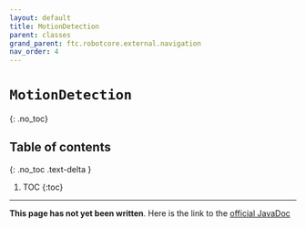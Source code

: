 ```yaml
---
layout: default
title: MotionDetection
parent: classes
grand_parent: ftc.robotcore.external.navigation
nav_order: 4
---
```

# `MotionDetection`
{: .no_toc}

## Table of contents
{: .no_toc .text-delta }

1. TOC
{:toc}
---
**This page has not yet been written**. Here is the link to the [official JavaDoc](https://ftctechnh.github.io/ftc_app/doc/javadoc/org/firstinspires/ftc/robotcore/external/navigation/MotionDetection.html)
        